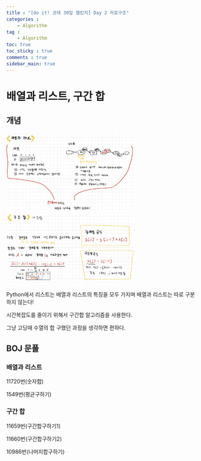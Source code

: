 ```yaml
---
title : "[do it! 코테 30일 챌린지] Day 2 자료구조"
categories :
    - Algorithm
tag :
    - Algorithm
toc: true
toc_sticky : true
comments : true
sidebar_main: true
---
```


# 배열과 리스트, 구간 합

## 개념

<img src="../../images/IMG_7DE1C9F4B5AB-1.jpeg" alt="IMG_7DE1C9F4B5AB-1" style="zoom: 33%;" />



<img src="../../images/image-20221113235815668.png" alt="image-20221113235815668" style="zoom: 33%;" />

Python에서 리스트는 배열과 리스트의 특징을 모두 가지며 배열과 리스트는 따로 구분하지 않는다!

시간복잡도를 줄이기 위해서 구간합 알고리즘을 사용한다. 

그냥 고딩때 수열의 합 구했던 과정을 생각하면 편하다.





## BOJ 문풀

### 배열과 리스트

11720번(숫자합)

1549번(평균구하기)

### 구간 합

11659번(구간합구하기1)

11660번(구간합구하기2)

10986번(나머지합구하기)

